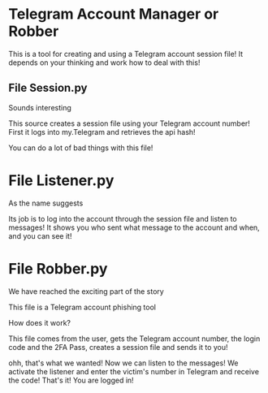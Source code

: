 # Telegram Account Manager or Robber


This is a tool for creating and using a Telegram account session file! It depends on your thinking and work how to deal with this!

## File Session.py

Sounds interesting 

This source creates a session file using your Telegram account number! First it logs into my.Telegram and retrieves the api hash!

You can do a lot of bad things with this file!


# File Listener.py

As the name suggests

Its job is to log into the account through the session file and listen to messages! It shows you who sent what message to the account and when, and you can see it!


# File Robber.py

We have reached the exciting part of the story

This file is a Telegram account phishing tool

How does it work? 

This file comes from the user, gets the Telegram account number, the login code and the 2FA Pass, creates a session file and sends it to you! 




ohh, that's what we wanted! Now we can listen to the messages! We activate the listener and enter the victim's number in Telegram and receive the code! That's it! You are logged in!
